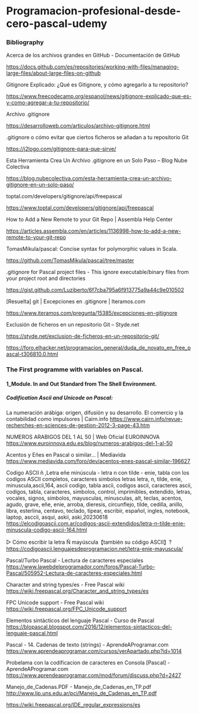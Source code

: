 # Programacion-profesional-desde-cero-pascal-udemy



### Bibliography


Acerca de los archivos grandes en GitHub - Documentación de GitHub

https://docs.github.com/es/repositories/working-with-files/managing-large-files/about-large-files-on-github

Gitignore Explicado: ¿Qué es Gitignore, y cómo agregarlo a tu repositorio?

https://www.freecodecamp.org/espanol/news/gitignore-explicado-que-es-y-como-agregar-a-tu-repositorio/

Archivo .gitignore

https://desarrolloweb.com/articulos/archivo-gitignore.html

.gitignore o cómo evitar que ciertos ficheros se añadan a tu repositorio Git

https://j2logo.com/gitignore-para-que-sirve/

Esta Herramienta Crea Un Archivo .gitignore en un Solo Paso – Blog Nube Colectiva

https://blog.nubecolectiva.com/esta-herramienta-crea-un-archivo-gitignore-en-un-solo-paso/

toptal.com/developers/gitignore/api/freepascal

https://www.toptal.com/developers/gitignore/api/freepascal

How to Add a New Remote to your Git Repo | Assembla Help Center

https://articles.assembla.com/en/articles/1136998-how-to-add-a-new-remote-to-your-git-repo

TomasMikula/pascal: Concise syntax for polymorphic values in Scala.

https://github.com/TomasMikula/pascal/tree/master

.gitignore for Pascal project files - This ignore executable/binary files from your project root and directories

https://gist.github.com/Luziberto/6f7cba795a6f913775a9a44c9e010502

[Resuelta] git | Excepciones en .gitignore | Iteramos.com

https://www.iteramos.com/pregunta/15385/excepciones-en-gitignore

Exclusión de ficheros en un repositorio Git – Styde.net

https://styde.net/exclusion-de-ficheros-en-un-repositorio-git/

https://foro.elhacker.net/programacion_general/duda_de_novato_en_free_pascal-t306810.0.html

### The First programme with variables on Pascal.

#### 1_Module. In and Out Standard from The Shell Environment.
##### Codification Ascii and Unicode on Pascal:

La numeración arábiga: origen, difusión y su desarrollo. El comercio y la contabilidad como impulsores | Cairn.info
https://www.cairn.info/revue-recherches-en-sciences-de-gestion-2012-3-page-43.htm

NUMEROS ARABIGOS DEL 1 AL 50 | Web Oficial EUROINNOVA
https://www.euroinnova.edu.es/blog/numeros-arabigos-del-1-al-50

Acentos y Eñes en Pascal o similar... | Mediavida
https://www.mediavida.com/foro/dev/acentos-enes-pascal-similar-196627

Codigo ASCII ñ ,Letra eñe minúscula - letra n con tilde - enie, tabla con los codigos ASCII completos, caracteres simbolos letras letra, n, tilde, enie, minuscula,ascii,164, ascii codigo, tabla ascii, codigos ascii, caracteres ascii, codigos, tabla, caracteres, simbolos, control, imprimibles, extendido, letras, vocales, signos, simbolos, mayusculas, minusculas, alt, teclas, acentos, agudo, grave, eñe, enie, arroba, dieresis, circunflejo, tilde, cedilla, anillo, libra, esterlina, centavo, teclado, tipear, escribir, español, ingles, notebook, laptop, asccii, asqui, askii, aski,20230618
https://elcodigoascii.com.ar/codigos-ascii-extendidos/letra-n-tilde-enie-minuscula-codigo-ascii-164.html

▷ Cómo escribir la letra Ñ mayúscula【también su código ASCII】?
https://codigoascii.lenguajesdeprogramacion.net/letra-enie-mayuscula/

Pascal/Turbo Pascal - Lectura de caracteres especiales
https://www.lawebdelprogramador.com/foros/Pascal-Turbo-Pascal/505952-Lectura-de-caracteres-especiales.html

Character and string types/es - Free Pascal wiki
https://wiki.freepascal.org/Character_and_string_types/es

FPC Unicode support - Free Pascal wiki
https://wiki.freepascal.org/FPC_Unicode_support

Elementos sintácticos del lenguaje Pascal - Curso de Pascal
https://blopascal.blogspot.com/2016/12/elementos-sintacticos-del-lenguaje-pascal.html

Pascal - 14. Cadenas de texto (strings) - AprendeAProgramar.com
https://www.aprendeaprogramar.com/cursos/verApartado.php?id=1014

Probelama con la codificacion de caracteres en Consola [Pascal] - AprendeAProgramar.com
https://www.aprendeaprogramar.com/mod/forum/discuss.php?d=2427

Manejo_de_Cadenas.PDF - Manejo_de_Cadenas_en_TP.pdf
http://www.lip.uns.edu.ar/pci/Manejo_de_Cadenas_en_TP.pdf

https://wiki.freepascal.org/IDE_regular_expressions/es
